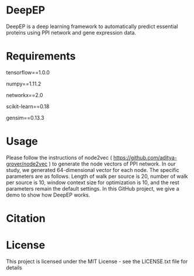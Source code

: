 # DeepEP

DeepEP is a deep learning framework to automatically predict essential proteins using PPI network and gene expression data.

# Requirements

tensorflow==1.0.0

numpy==1.11.2

networkx==2.0

scikit-learn==0.18

gensim==0.13.3

# Usage

  Please follow the instructions of node2vec ( https://github.com/aditya-grover/node2vec ) to generate the node vectors of PPI network. In our study, we generated 64-dimensional vector for each node. The specific parameters are as follows. Length of walk per source is 20, number of walk per source is 10, window context size for optimization is 10, and the rest parameters remain the default settings. 
  In this GitHub project, we give a demo to show how DeepEP works. 
  
# Citation

# License
This project is licensed under the MIT License - see the LICENSE.txt file for details
